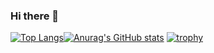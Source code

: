 ### Hi there 👋

[![Top Langs](https://github-readme-stats.vercel.app/api/top-langs/?username=mcnLeandro&layout=compact&theme=radical)](https://github.com/anuraghazra/github-readme-stats)[![Anurag's GitHub stats](https://github-readme-stats.vercel.app/api?username=mcnLeandro&theme=radical)](https://github.com/anuraghazra/github-readme-stats)
[![trophy](https://github-profile-trophy.vercel.app/?username=mcnLeandro&column=8&theme=onedark)](https://github.com/ryo-ma/github-profile-trophy)
